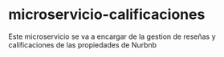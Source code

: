 # microservicio-calificaciones
Este microservicio se va a encargar de la gestion de reseñas y calificaciones de las propiedades de Nurbnb
